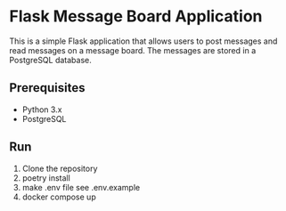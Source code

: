 # Flask Message Board Application

This is a simple Flask application that allows users to post messages and read messages on a message board. The messages are stored in a PostgreSQL database.

## Prerequisites

- Python 3.x
- PostgreSQL

## Run

1. Clone the repository
2. poetry install
3. make .env file see .env.example
4. docker compose up

